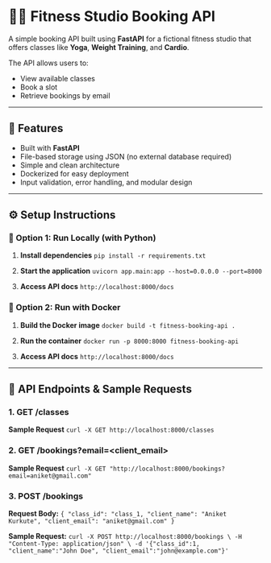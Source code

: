 # 🏋️‍♀️ Fitness Studio Booking API

A simple booking API built using **FastAPI** for a fictional fitness studio that offers classes like **Yoga**, **Weight Training**, and **Cardio**.

The API allows users to:
- View available classes
- Book a slot
- Retrieve bookings by email

---

## 🚀 Features

- Built with **FastAPI**
- File-based storage using JSON (no external database required)
- Simple and clean architecture
- Dockerized for easy deployment
- Input validation, error handling, and modular design

---

## ⚙️ Setup Instructions

### 🔧 Option 1: Run Locally (with Python)

1. **Install dependencies**
   `pip install -r requirements.txt`

2. **Start the application**
    `uvicorn app.main:app --host=0.0.0.0 --port=8000`

3. **Access API docs**
    `http://localhost:8000/docs`

### 🐳 Option 2: Run with Docker

1. **Build the Docker image**
    `docker build -t fitness-booking-api .`

2. **Run the container**
    `docker run -p 8000:8000 fitness-booking-api`

3. **Access API docs**
    `http://localhost:8000/docs`

---

## 📮 API Endpoints & Sample Requests

### 1. GET /classes

**Sample Request**
    `curl -X GET http://localhost:8000/classes`

### 2. GET /bookings?email=<client_email>

**Sample Request**
    `curl -X GET "http://localhost:8000/bookings?email=aniket@gmail.com"`


### 3. POST /bookings

**Request Body:**
    `{
        "class_id": "class_1,
        "client_name": "Aniket Kurkute",
        "client_email": "aniket@gmail.com"
    }`

**Sample Request:**
    `curl -X POST http://localhost:8000/bookings \
    -H "Content-Type: application/json" \
    -d '{"class_id":1, "client_name":"John Doe", "client_email":"john@example.com"}'`
